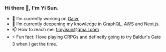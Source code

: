 ### Hi there 👋, I'm Yi Sun.

- 🔭 I’m currently working on [Galvr](https://galvr.dev/)
- 🌱 I’m currently deepening my knowledge in GraphQL, AWS and Next.js. 
- 📫 How to reach me: [timyisun@gmail.com](mailto:timyisun@gmail.com)
- ⚡ Fun fact: I love playing CRPGs and definetly going to try Baldur's Gate 3 when I get the time.

<!--
**YiSun88/YiSun88** is a ✨ _special_ ✨ repository because its `README.md` (this file) appears on your GitHub profile.

Here are some ideas to get you started:

- 🔭 I’m currently working on ...
- 🌱 I’m currently learning ...
- 👯 I’m looking to collaborate on ...
- 🤔 I’m looking for help with ...
- 💬 Ask me about ...
- 📫 How to reach me: ...
- 😄 Pronouns: ...
- ⚡ Fun fact: ...
-->
